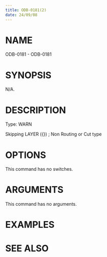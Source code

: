 ```yaml
---
title: ODB-0181(2)
date: 24/09/08
---
```


# NAME

ODB-0181 - ODB-0181

# SYNOPSIS

N/A.

# DESCRIPTION

Type: WARN

Skipping LAYER ({}) ; Non Routing or Cut type

# OPTIONS

This command has no switches.

# ARGUMENTS

This command has no arguments.

# EXAMPLES

# SEE ALSO
